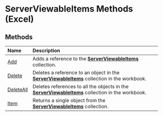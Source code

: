 
# ServerViewableItems Methods (Excel)

## Methods



|**Name**|**Description**|
|:-----|:-----|
| [Add](e5771bed-efd0-3cdc-ce80-13b71f596d01.md)|Adds a reference to the  **[ServerViewableItems](ce51dc80-ae34-f31a-81c0-f29467668289.md)** collection.|
| [Delete](e6b53271-8a37-4bf3-fea2-46d02550391b.md)|Deletes a reference to an object in the  **[ServerViewableItems](ce51dc80-ae34-f31a-81c0-f29467668289.md)** collection in the workbook.|
| [DeleteAll](8f2bf876-50ba-3b91-d353-6d73a35e9462.md)|Deletes references to all the objects in the  **[ServerViewableItems](ce51dc80-ae34-f31a-81c0-f29467668289.md)** collection in the workbook.|
| [Item](ea1a01ef-7b2f-485d-2526-0b1025a9b9fd.md)|Returns a single object from the  **[ServerViewableItems](ce51dc80-ae34-f31a-81c0-f29467668289.md)** collection.|
